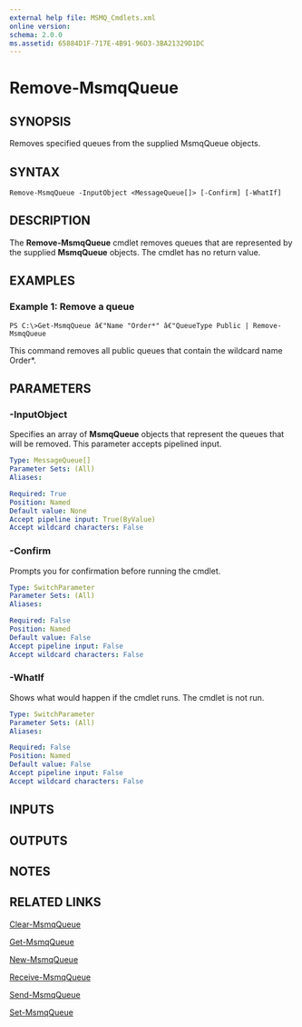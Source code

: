 ```yaml
---
external help file: MSMQ_Cmdlets.xml
online version: 
schema: 2.0.0
ms.assetid: 65884D1F-717E-4B91-96D3-3BA21329D1DC
---
```


# Remove-MsmqQueue

## SYNOPSIS
Removes specified queues from the supplied MsmqQueue objects.

## SYNTAX

```
Remove-MsmqQueue -InputObject <MessageQueue[]> [-Confirm] [-WhatIf]
```

## DESCRIPTION
The **Remove-MsmqQueue** cmdlet removes queues that are represented by the supplied **MsmqQueue** objects.
The cmdlet has no return value.

## EXAMPLES

### Example 1: Remove a queue
```
PS C:\>Get-MsmqQueue â€"Name "Order*" â€"QueueType Public | Remove-MsmqQueue
```

This command removes all public queues that contain the wildcard name Order*.

## PARAMETERS

### -InputObject
Specifies an array of **MsmqQueue** objects that represent the queues that will be removed.
This parameter accepts pipelined input.

```yaml
Type: MessageQueue[]
Parameter Sets: (All)
Aliases: 

Required: True
Position: Named
Default value: None
Accept pipeline input: True(ByValue)
Accept wildcard characters: False
```

### -Confirm
Prompts you for confirmation before running the cmdlet.

```yaml
Type: SwitchParameter
Parameter Sets: (All)
Aliases: 

Required: False
Position: Named
Default value: False
Accept pipeline input: False
Accept wildcard characters: False
```

### -WhatIf
Shows what would happen if the cmdlet runs.
The cmdlet is not run.

```yaml
Type: SwitchParameter
Parameter Sets: (All)
Aliases: 

Required: False
Position: Named
Default value: False
Accept pipeline input: False
Accept wildcard characters: False
```

## INPUTS

## OUTPUTS

## NOTES

## RELATED LINKS

[Clear-MsmqQueue](./Clear-MsmqQueue.md)

[Get-MsmqQueue](./Get-MsmqQueue.md)

[New-MsmqQueue](./New-MsmqQueue.md)

[Receive-MsmqQueue](./Receive-MsmqQueue.md)

[Send-MsmqQueue](./Send-MsmqQueue.md)

[Set-MsmqQueue](./Set-MsmqQueue.md)

